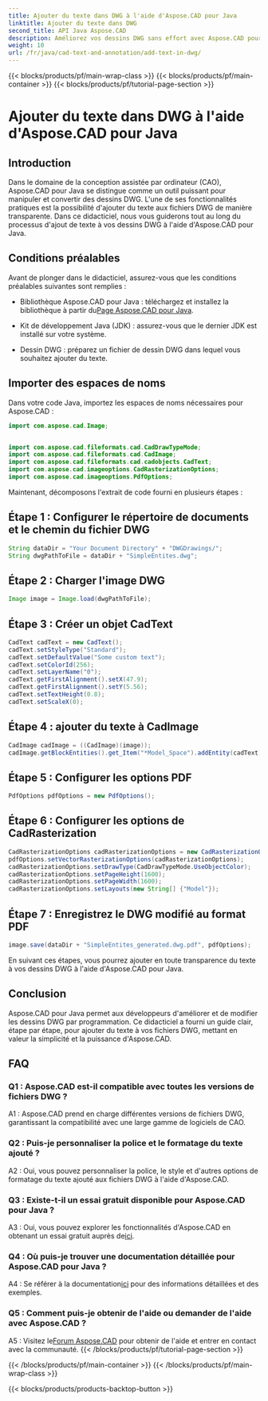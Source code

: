```yaml
---
title: Ajouter du texte dans DWG à l'aide d'Aspose.CAD pour Java
linktitle: Ajouter du texte dans DWG
second_title: API Java Aspose.CAD
description: Améliorez vos dessins DWG sans effort avec Aspose.CAD pour Java. Ajoutez du texte en toute transparence grâce à notre guide étape par étape.
weight: 10
url: /fr/java/cad-text-and-annotation/add-text-in-dwg/
---
```


{{< blocks/products/pf/main-wrap-class >}}
{{< blocks/products/pf/main-container >}}
{{< blocks/products/pf/tutorial-page-section >}}

# Ajouter du texte dans DWG à l'aide d'Aspose.CAD pour Java

## Introduction

Dans le domaine de la conception assistée par ordinateur (CAO), Aspose.CAD pour Java se distingue comme un outil puissant pour manipuler et convertir des dessins DWG. L'une de ses fonctionnalités pratiques est la possibilité d'ajouter du texte aux fichiers DWG de manière transparente. Dans ce didacticiel, nous vous guiderons tout au long du processus d'ajout de texte à vos dessins DWG à l'aide d'Aspose.CAD pour Java.

## Conditions préalables

Avant de plonger dans le didacticiel, assurez-vous que les conditions préalables suivantes sont remplies :

-  Bibliothèque Aspose.CAD pour Java : téléchargez et installez la bibliothèque à partir du[Page Aspose.CAD pour Java](https://releases.aspose.com/cad/java/).

- Kit de développement Java (JDK) : assurez-vous que le dernier JDK est installé sur votre système.

- Dessin DWG : préparez un fichier de dessin DWG dans lequel vous souhaitez ajouter du texte.

## Importer des espaces de noms

Dans votre code Java, importez les espaces de noms nécessaires pour Aspose.CAD :

```java
import com.aspose.cad.Image;


import com.aspose.cad.fileformats.cad.CadDrawTypeMode;
import com.aspose.cad.fileformats.cad.CadImage;
import com.aspose.cad.fileformats.cad.cadobjects.CadText;
import com.aspose.cad.imageoptions.CadRasterizationOptions;
import com.aspose.cad.imageoptions.PdfOptions;
```

Maintenant, décomposons l'extrait de code fourni en plusieurs étapes :

## Étape 1 : Configurer le répertoire de documents et le chemin du fichier DWG

```java
String dataDir = "Your Document Directory" + "DWGDrawings/";
String dwgPathToFile = dataDir + "SimpleEntites.dwg";
```

## Étape 2 : Charger l'image DWG

```java
Image image = Image.load(dwgPathToFile);
```

## Étape 3 : Créer un objet CadText

```java
CadText cadText = new CadText();
cadText.setStyleType("Standard");
cadText.setDefaultValue("Some custom text");
cadText.setColorId(256);
cadText.setLayerName("0");
cadText.getFirstAlignment().setX(47.9);
cadText.getFirstAlignment().setY(5.56);
cadText.setTextHeight(0.8);
cadText.setScaleX(0);
```

## Étape 4 : ajouter du texte à CadImage

```java
CadImage cadImage = ((CadImage)(image));
cadImage.getBlockEntities().get_Item("*Model_Space").addEntity(cadText);
```

## Étape 5 : Configurer les options PDF

```java
PdfOptions pdfOptions = new PdfOptions();
```

## Étape 6 : Configurer les options de CadRasterization

```java
CadRasterizationOptions cadRasterizationOptions = new CadRasterizationOptions();
pdfOptions.setVectorRasterizationOptions(cadRasterizationOptions);
cadRasterizationOptions.setDrawType(CadDrawTypeMode.UseObjectColor);
cadRasterizationOptions.setPageHeight(1600);
cadRasterizationOptions.setPageWidth(1600);
cadRasterizationOptions.setLayouts(new String[] {"Model"});
```

## Étape 7 : Enregistrez le DWG modifié au format PDF

```java
image.save(dataDir + "SimpleEntites_generated.dwg.pdf", pdfOptions);
```

En suivant ces étapes, vous pourrez ajouter en toute transparence du texte à vos dessins DWG à l'aide d'Aspose.CAD pour Java.

## Conclusion

Aspose.CAD pour Java permet aux développeurs d'améliorer et de modifier les dessins DWG par programmation. Ce didacticiel a fourni un guide clair, étape par étape, pour ajouter du texte à vos fichiers DWG, mettant en valeur la simplicité et la puissance d'Aspose.CAD.

## FAQ

### Q1 : Aspose.CAD est-il compatible avec toutes les versions de fichiers DWG ?

A1 : Aspose.CAD prend en charge différentes versions de fichiers DWG, garantissant la compatibilité avec une large gamme de logiciels de CAO.

### Q2 : Puis-je personnaliser la police et le formatage du texte ajouté ?

A2 : Oui, vous pouvez personnaliser la police, le style et d'autres options de formatage du texte ajouté aux fichiers DWG à l'aide d'Aspose.CAD.

### Q3 : Existe-t-il un essai gratuit disponible pour Aspose.CAD pour Java ?

 A3 : Oui, vous pouvez explorer les fonctionnalités d'Aspose.CAD en obtenant un essai gratuit auprès de[ici](https://releases.aspose.com/).

### Q4 : Où puis-je trouver une documentation détaillée pour Aspose.CAD pour Java ?

 A4 : Se référer à la documentation[ici](https://reference.aspose.com/cad/java/) pour des informations détaillées et des exemples.

### Q5 : Comment puis-je obtenir de l'aide ou demander de l'aide avec Aspose.CAD ?

A5 : Visitez le[Forum Aspose.CAD](https://forum.aspose.com/c/cad/19) pour obtenir de l'aide et entrer en contact avec la communauté.
{{< /blocks/products/pf/tutorial-page-section >}}

{{< /blocks/products/pf/main-container >}}
{{< /blocks/products/pf/main-wrap-class >}}

{{< blocks/products/products-backtop-button >}}

